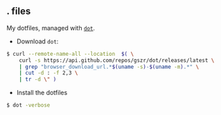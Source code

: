 ## . files

My dotfiles, managed with [`dot`](https://github.com/gszr/dot).

* Download `dot`:
```sh
$ curl --remote-name-all --location  $( \
    curl -s https://api.github.com/repos/gszr/dot/releases/latest \
    | grep "browser_download_url.*$(uname -s)-$(uname -m).*" \
    | cut -d : -f 2,3 \
    | tr -d \" )
```

* Install the dotfiles
```sh
$ dot -verbose
```
